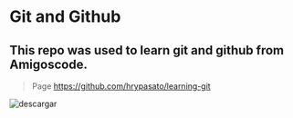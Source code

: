 # Git and Github

## This repo was used to learn git and github from Amigoscode.

> Page https://github.com/hrypasato/learning-git

![descargar](https://user-images.githubusercontent.com/65327896/129386546-c98e70ae-fc6c-4602-bcc5-ed01a95c7301.png)

